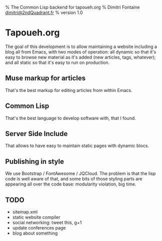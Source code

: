 % The Common Lisp backend for tapoueh.org
% Dimitri Fontaine <dimitri@2ndQuadrant.fr>
% version 1.0

# Tapoueh.org

The goal of this development is to allow maintaining a website including a
blog all from Emacs, with two modes of operation: all dynamic so that it's
easy to browse new material as it's added (new articles, tags, whatever);
and all static so that it's easy to run on production.

## Muse markup for articles

That's the best markup for editing articles from within Emacs.

## Common Lisp

That's the best language to develop software with, that I found.

## Server Side Include

That allows to have easy to maintain static pages with dynamic blocs.

## Publishing in style

We use Bootstrap / FontAwesome / JQCloud. The problem is that the lisp code
is well aware of that, and some bits of those styling parts are appearing
all over the code base: modularity violation, big time.

## TODO

  - sitemap.xml
  - static website compiler
  - social networking: tweet this, g+1
  - update conferences page
  - blog about something
